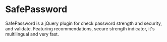 SafePassword
============

SafePassword is a jQuery plugin for check password strength and security, and validate. Featuring recommendations, secure strength indicator, it's multilingual and very fast.

